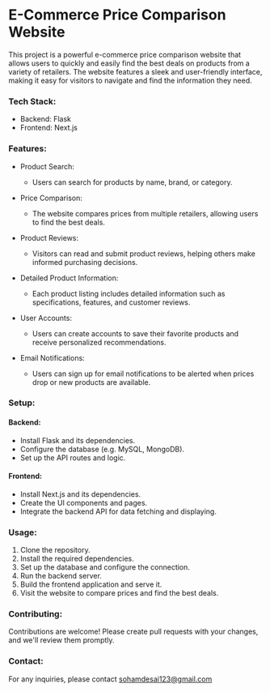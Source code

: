 # E-Commerce Price Comparison Website

This project is a powerful e-commerce price comparison website that allows users to quickly and easily find the best deals on products from a variety of retailers. The website features a sleek and user-friendly interface, making it easy for visitors to navigate and find the information they need.

### Tech Stack: 
- Backend: Flask
- Frontend: Next.js

### Features:

- Product Search: 
  - Users can search for products by name, brand, or category.


- Price Comparison: 
  - The website compares prices from multiple retailers, allowing users to find the best deals.


- Product Reviews:
  - Visitors can read and submit product reviews, helping others make informed purchasing decisions.


- Detailed Product Information: 
  - Each product listing includes detailed information such as specifications, features, and customer reviews.


- User Accounts: 
  - Users can create accounts to save their favorite products and receive personalized recommendations.


- Email Notifications: 
  - Users can sign up for email notifications to be alerted when prices drop or new products are available.


### Setup:

#### Backend:
- Install Flask and its dependencies.
- Configure the database (e.g. MySQL, MongoDB).
- Set up the API routes and logic.

#### Frontend:
- Install Next.js and its dependencies.
- Create the UI components and pages.
- Integrate the backend API for data fetching and displaying.

### Usage:

1. Clone the repository.
2. Install the required dependencies.
3. Set up the database and configure the connection.
4. Run the backend server.
5. Build the frontend application and serve it.
6. Visit the website to compare prices and find the best deals.


### Contributing:

Contributions are welcome! Please create pull requests with your changes, and we'll review them promptly.


### Contact:
For any inquiries, please contact sohamdesai123@gmail.com
